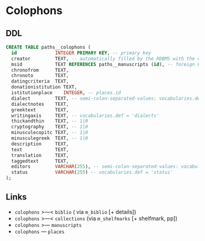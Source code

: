 # Colophons

## DDL

```sql
CREATE TABLE paths__colophons (
  id              INTEGER PRIMARY KEY, -- primary key
  creator         TEXT, -- automatically filled by the RDBMS with the current user id
  msid            TEXT REFERENCES paths__manuscripts (id), -- foreign key: manuscripts.id
  chronofrom      TEXT,
  chronoto        TEXT,
  datingcriteria  TEXT,
  donationistitution TEXT,
  istitutionplace    INTEGER, -- places.id
  dialect         TEXT, -- semi-colon-separated-values: vocabularies.def = 'dialects'
  dialectnotes    TEXT,
  greektext       TEXT,
  writingaxis     TEXT, -- vocabularies.def = 'dialects'
  thickandthin    TEXT, -- 1|0
  cryptography    TEXT, -- 1|0
  minusculecopitc TEXT, -- 1|0
  minusculegreek  TEXT, -- 1|0
  description     TEXT,
  text            TEXT,
  translation     TEXT,
  taggedtext      TEXT,
  editors         VARCHAR(255), -- semi-colon-separated-values: vocabularies.def = 'persons'
  status          VARCHAR(255) -- vocabularies.def = 'status'
);
```

## Links
- `colophons` >—< `biblio` ( via `m_biblio` [+ details])
- `colophons` >—< `collections` (via `m_shelfmarks` [+ shelfmark, pp])
- `colophons` >— `manuscripts`
- `colophons` — `places`

